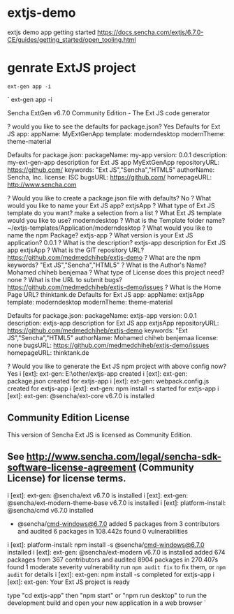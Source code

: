 # extjs-demo
extjs demo app
getting started https://docs.sencha.com/extjs/6.7.0-CE/guides/getting_started/open_tooling.html

# genrate ExtJS project 

  `ext-gen app -i`
  
  ` ext-gen app -i

Sencha ExtGen v6.7.0 Community Edition - The Ext JS code generator

? would you like to see the defaults for package.json? Yes
Defaults for Ext JS app:
appName:        MyExtGenApp
template:       moderndesktop
modernTheme:    theme-material

Defaults for package.json:
packageName:    my-app
version:        0.0.1
description:    my-ext-gen-app description for Ext JS app MyExtGenApp
repositoryURL:  https://github.com/
keywords:       "Ext JS","Sencha","HTML5"
authorName:     Sencha, Inc.
license:        ISC
bugsURL:        https://github.com/
homepageURL:    http://www.sencha.com

? Would you like to create a package.json file with defaults? No
? What would you like to name your Ext JS app? extjsApp
? What type of Ext JS template do you want? make a selection from a list
? What Ext JS template would you like to use? moderndesktop
? What is the Template folder name? ~/extjs-templates/Application/moderndesktop
? What would you like to name the npm Package? extjs-app
? What version is your Ext JS application? 0.0.1
? What is the description? extjs-app description for Ext JS app extjsApp
? What is the GIT repository URL? https://github.com/medmedchiheb/extjs-demo
? What are the npm keywords? "Ext JS","Sencha","HTML5"
? What is the Author's Name? Mohamed chiheb benjemaa
? What type of License does this project need? none
? What is the URL to submit bugs? https://github.com/medmedchiheb/extjs-demo/issues
? What is the Home Page URL? thinktank.de
Defaults for Ext JS app:
appName:        extjsApp
template:       moderndesktop
modernTheme:    theme-material

Defaults for package.json:
packageName:    extjs-app
version:        0.0.1
description:    extjs-app description for Ext JS app extjsApp
repositoryURL:  https://github.com/medmedchiheb/extjs-demo
keywords:       "Ext JS","Sencha","HTML5"
authorName:     Mohamed chiheb benjemaa
license:        none
bugsURL:        https://github.com/medmedchiheb/extjs-demo/issues
homepageURL:    thinktank.de

? Would you like to generate the Ext JS npm project with above config now? Yes
i [ext]: ext-gen: E:\other/extjs-app created
i [ext]: ext-gen: package.json created for extjs-app
i [ext]: ext-gen: webpack.config.js created for extjs-app
i [ext]: ext-gen: npm install -s started for extjs-app
i [ext]: ext-gen: @sencha/ext-core v6.7.0 is installed

Community Edition License
------------------------------------------------------------------------------------------
This version of Sencha Ext JS is licensed as Community Edition.

See http://www.sencha.com/legal/sencha-sdk-software-license-agreement (Community License)
for license terms.
------------------------------------------------------------------------------------------

i [ext]: ext-gen: @sencha/ext v6.7.0 is installed
i [ext]: ext-gen: @sencha/ext-modern-theme-base v6.7.0 is installed
i [ext]: platform-install: @sencha/cmd v6.7.0 installed
+ @sencha/cmd-windows@6.7.0
added 5 packages from 3 contributors and audited 6 packages in 108.442s
found 0 vulnerabilities

i [ext]: platform-install: npm install -s @sencha/cmd-windows@6.7.0 installed
i [ext]: ext-gen: @sencha/ext-modern v6.7.0 is installed
added 674 packages from 367 contributors and audited 8904 packages in 270.407s
found 1 moderate severity vulnerability
  run `npm audit fix` to fix them, or `npm audit` for details
i [ext]: ext-gen: npm install -s completed for extjs-app
i [ext]: ext-gen: Your Ext JS project is ready

type "cd extjs-app" then "npm start" or "npm run desktop"
to run the development build and open your new application in a web browser
`
